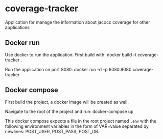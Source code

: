 # coverage-tracker

Application for manage the information about jacoco coverage for other applications

## Docker run
Use docker to run the application. First build with:
	docker build -t coverage-tracker .

Run the application on port 8080:
	docker run -d -p 8080:8080 coverage-tracker

## Docker compose
First build the project, a docker image will be created as well.

Navigate to the root of the project and run:
    docker-compose up

This docker compose expects a file in the root project named `.env` with the following environment
variables in the form of VAR=value separated by newlines: POST_USER, POST_PASS, POST_DB.